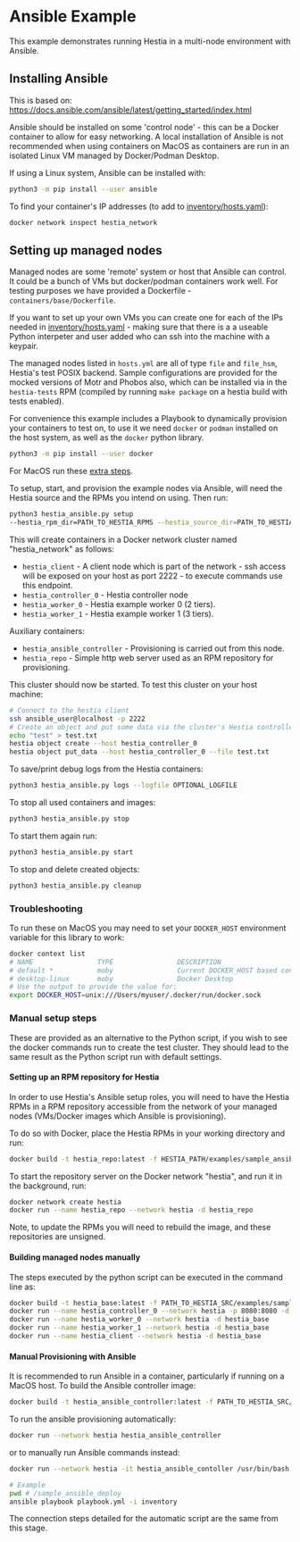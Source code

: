 # Ansible Example

This example demonstrates running Hestia in a multi-node environment with Ansible.

## Installing Ansible

This is based on: https://docs.ansible.com/ansible/latest/getting_started/index.html

Ansible should be installed on some 'control node' - this can be a Docker container to allow for easy networking. A local installation of Ansible is not recommended when using containers on MacOS as containers are run in an isolated Linux VM managed by Docker/Podman Desktop. 

If using a Linux system, Ansible can be installed with:

```sh
python3 -m pip install --user ansible
```

To find your container's IP addresses (to add to [inventory/hosts.yaml](./inventory/hosts.yml)):

```sh
docker network inspect hestia_network
```

## Setting up managed nodes

Managed nodes are some 'remote' system or host that Ansible can control. It could be a bunch of VMs but docker/podman containers work well. For testing purposes we have provided a Dockerfile - `containers/base/Dockerfile`.

If you want to set up your own VMs you can create one for each of the IPs needed in [inventory/hosts.yaml](./inventory/hosts.yml) - making sure that there is a a useable Python interpeter and user added who can ssh into the machine with a keypair.

The managed nodes listed in `hosts.yml` are all of type `file` and `file_hsm`, Hestia's test POSIX backend. Sample configurations are provided for the mocked versions of Motr and Phobos also, which can be installed via in the `hestia-tests` RPM (compiled by running `make package` on a hestia build with tests enabled).

For convenience this example includes a Playbook to dynamically provision your containers to test on, to use it we need `docker` or `podman` installed on the host system, as well as the `docker` python library.

```sh
python3 -m pip install --user docker
```

For MacOS run these [extra steps](#troubleshooting).

To setup, start, and provision the example nodes via Ansible, will need the Hestia source and the RPMs you intend on using. Then run:

```sh
python3 hestia_ansible.py setup
--hestia_rpm_dir=PATH_TO_HESTIA_RPMS --hestia_source_dir=PATH_TO_HESTIA_SRC
```

This will create containers in a Docker network cluster named "hestia_network" as follows:
  - `hestia_client` - A client node which is part of the network - ssh access will be exposed on your host as port 2222 - to execute commands use this endpoint. 
  - `hestia_controller_0` - Hestia controller node 
  - `hestia_worker_0` - Hestia example worker 0 (2 tiers).
  - `hestia_worker_1` - Hestia example worker 1 (3 tiers).

Auxiliary containers:
  - `hestia_ansible_controller` - Provisioning is carried out from this node.
  - `hestia_repo` - Simple http web server used as an RPM repository for provisioning.

This cluster should now be started. To test this cluster on your host machine:

```sh
# Connect to the hestia client
ssh ansible_user@localhost -p 2222
# Create an object and put some data via the cluster's Hestia controller
echo "test" > test.txt
hestia object create --host hestia_controller_0 
hestia object put_data --host hestia_controller_0 --file test.txt
```

To save/print debug logs from the Hestia containers:

```sh
python3 hestia_ansible.py logs --logfile OPTIONAL_LOGFILE
```

To stop all used containers and images:

```sh
python3 hestia_ansible.py stop
```

To start them again run:

```sh
python3 hestia_ansible.py start
```

To stop and delete created objects:

```sh
python3 hestia_ansible.py cleanup
```

### Troubleshooting

To run these on MacOS you may need to set your `DOCKER_HOST` environment variable for this library to work:

```sh
docker context list 
# NAME                TYPE                DESCRIPTION                               DOCKER ENDPOINT                                 KUBERNETES ENDPOINT   ORCHESTRATOR
# default *           moby                Current DOCKER_HOST based configuration   unix:///Users/youruser/.docker/run/docker.sock                         
# desktop-linux       moby                Docker Desktop                            unix:///Users/youruser/.docker/run/docker.sock 
# Use the output to provide the value for:
export DOCKER_HOST=unix:///Users/myuser/.docker/run/docker.sock
```

### Manual setup steps

These are provided as an alternative to the Python script, if you wish to see the docker commands run to create the test cluster. They should lead to the same result as the Python script run with default settings.
#### Setting up an RPM repository for Hestia

In order to use Hestia's Ansible setup roles, you will need to have the Hestia RPMs in a RPM repository accessible from the network of your managed nodes (VMs/Docker images which Ansible is provisioning).

To do so with Docker, place the Hestia RPMs in your working directory and run:

```sh
docker build -t hestia_repo:latest -f HESTIA_PATH/examples/sample_ansible_deploy/containers/repo/Dockerfile .
```

To start the repository server on the Docker network "hestia", and run it in the background, run:

```sh
docker network create hestia
docker run --name hestia_repo --network hestia -d hestia_repo
```

Note, to update the RPMs you will need to rebuild the image, and these repositories are unsigned.

#### Building managed nodes manually

The steps executed by the python script can be executed in the command line as:

```sh
docker build -t hestia_base:latest -f PATH_TO_HESTIA_SRC/examples/sample_ansible_deploy/containers/base/Dockerfile .
docker run --name hestia_controller_0 --network hestia -p 8080:8080 -d hestia_base # Exposes the server to the host
docker run --name hestia_worker_0 --network hestia -d hestia_base
docker run --name hestia_worker_1 --network hestia -d hestia_base
docker run --name hestia_client --network hestia -d hestia_base
```

#### Manual Provisioning with Ansible

It is recommended to run Ansible in a container, particularly if running on a MacOS host. To build the Ansible controller image:

```sh
docker build -t hestia_ansible_controller:latest -f PATH_TO_HESTIA_SRC/examples/sample_ansible_deploy/containers/ansible/Dockerfile PATH_TO_HESTIA_SRC/
```

To run the ansible provisioning automatically:

```sh
docker run --network hestia hestia_ansible_controller
```

or to manually run Ansible commands instead:

```sh
docker run --network hestia -it hestia_ansible_contoller /usr/bin/bash

# Example
pwd # /sample_ansible_deploy
ansible playbook playbook.yml -i inventory
```

The connection steps detailed for the automatic script are the same from this stage. 